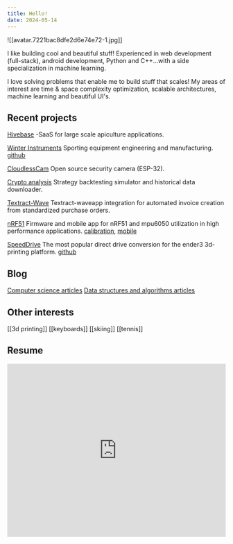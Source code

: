 ```yaml
---
title: Hello!
date: 2024-05-14
---
```

![[avatar.7221bac8dfe2d6e74e72-1.jpg]]

I like building cool and beautiful stuff! Experienced in web development (full-stack), android development, Python and C++...with a side specialization in machine learning. 
  
I love solving problems that enable me to build stuff that scales! My areas of interest are time & space complexity optimization, scalable architectures, machine learning and beautiful UI's.


## Recent projects

[Hivebase](https://hivebase.net)
-SaaS for large scale apiculture applications.

[Winter Instruments](https://winterinstruments.shop)
Sporting equipment engineering and manufacturing. [github](https://github.com/sashalex007/winter-instruments)

[CloudlessCam](https://github.com/sashalex007/cloudlessCam)
Open source security camera (ESP-32).

[Crypto analysis](https://github.com/sashalex007/Backtesting-simulator)
Strategy backtesting simulator and historical data downloader.

[Textract-Wave](https://github.com/sashalex007/Textract-Wave-Invoicing-Server)
Textract-waveapp integration for automated invoice creation from standardized purchase orders.

[nRF51](https://github.com/sashalex007/nrf51_mbedOS_MPU6050)
Firmware and mobile app for nRF51 and mpu6050 utilization in high performance applications. [calibration](https://github.com/sashalex007/nrf51_MPU6050_calibrate), [mobile](https://github.com/sashalex007/nrf51_android_app)

[SpeedDrive](https://www.thingiverse.com/thing:3816051)
The most popular direct drive conversion for the ender3 3d-printing platform. [github](https://github.com/sashalex007/speedDrive)


## Blog

[Computer science articles](https://alexpokho.xyz/leetcode)
[Data structures and algorithms articles](https://alexpokho.xyz/DSA)


## Other interests

[[3d printing]]
[[keyboards]]
[[skiing]]
[[tennis]]

## Resume

<iframe
	title='resume'
	src="https://drive.google.com/file/d/1OQ0BXvkaSjP_tQ8iYP-Lp2_DZiXfhFmi/preview"
	frameBorder="0"
	scrolling="auto"
	height="400"
	width="100%"
	style={{
		display: 'block'
	}}
></iframe>